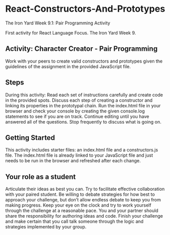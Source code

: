 # React-Constructors-And-Prototypes
The Iron Yard Week 9.1: Pair Programming Activity

First activity for React Language Focus. The Iron Yard Week 9.

## Activity: Character Creator - Pair Programming
Work with your peers to create valid constructors and prototypes given the guidelines of the assignment in the provided JavaScript file.

## Steps  
During this activity:
Read each set of instructions carefully and create code in the provided spots.
Discuss each step of creating a constructor and linking its properties in the prototypal chain.
Run the index.html file in your browser and check your console by creating the given console.log statements to see if you are on track.
Continue editing until you have answered all of the questions.
Stop frequently to discuss what is going on.

## Getting Started  

This activity includes starter files: an index.html file and a constructors.js file. The index.html file is already linked to your JavaScript file and just needs to be run in the browser and refreshed after each change.

## Your role as a student
Articulate their ideas as best you can. Try to facilitate effective collaboration with your paired student. Be willing to debate strategies for how best to approach your challenge, but don’t allow endless debate to keep you from making progress. Keep your eye on the clock and try to work yourself through the challenge at a reasonable pace. You and your partner should share the responsibility for authoring ideas and code. Finish your challenge and make certain that you call talk someone through the logic and strategies implemented by your group.



